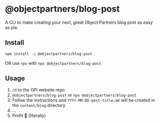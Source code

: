# @objectpartners/blog-post

A CLI to make creating your next, great Object Partners blog post as easy as pie.

## Install

```bash
npm install -g @objectpartners/blog-post
```

OR use `npx` with `npx @objectpartners/blog-post`

## Usage

1. `cd` to the OPi website repo
1. `@objectpartners/blog-post` or `npx @objectpartners/blog-post`
1. Follow the instructions and `YYYY-MM-DD-post-title.md` will be created in the `content/blog` directory
1. ...
1. Profit 🤑 (literally)
